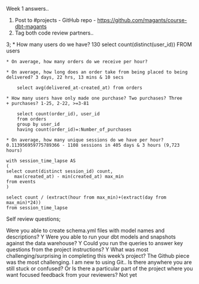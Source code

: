 Week 1 answers..

1. Post to #projects - GitHub repo - https://github.com/magants/course-dbt-magants
2. Tag both code review partners..

3;
    * How many users do we have? 130
        select count(distinct(user_id)) FROM users 

    * On average, how many orders do we receive per hour?

    * On average, how long does an order take from being placed to being delivered? 3 days, 22 hrs, 13 mins & 10 secs

        select avg(delivered_at-created_at) from orders

    * How many users have only made one purchase? Two purchases? Three
    + purchases? 1-25, 2-22, >=3-81

        select count(order_id), user_id
        from orders
        group by user_id
        having count(order_id)=:Number_of_purchases

    * On average, how many unique sessions do we have per hour?
    0.113956959775789366 - 1108 sessions in 405 days & 3 hours (9,723 hours)

    with session_time_lapse AS
    (
    select count(distinct session_id) count,
       max(created_at) - min(created_at) max_min
    from events
    )

    select count / (extract(hour from max_min)+(extract(day from max_min)*24))
    from session_time_lapse

 
Self review questions;

Were you able to create schema.yml files with model names and descriptions? Y
Were you able to run your dbt models and snapshots against the data warehouse? Y
Could you run the queries to answer key questions from the project instructions? Y
What was most challenging/surprising in completing this week’s project? The Github piece was the most challenging. I am new to using Git..
Is there anywhere you are still stuck or confused? Or Is there a particular part of the project where you want focused feedback from your reviewers? Not yet